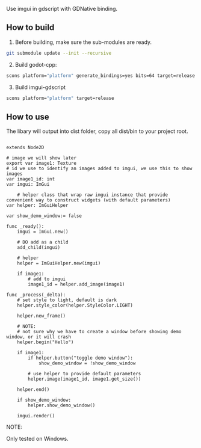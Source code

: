 Use imgui in gdscript with GDNative binding.


## How to build

1. Before building, make sure the sub-modules are ready.

```bash
git submodule update --init --recursive
```

2. Build godot-cpp:

```bash
scons platform="platform" generate_bindings=yes bits=64 target=release -j"cpu core"
```

3. Build imgui-gdscript

```bash
scons platform="platform" target=release
```

## How to use

The libary will output into dist folder, copy all dist/bin to your project root.


```gdscript

extends Node2D

# image we will show later
export var image1: Texture
# id we use to identify an images added to imgui, we use this to show images
var image1_id: int
var imgui: ImGui

	# helper class that wrap raw imgui instance that provide convenient way to construct widgets (with default parameters)
var helper: ImGuiHelper

var show_demo_window:= false

func _ready():
	imgui = ImGui.new()

	# DO add as a child
	add_child(imgui)
	
	# helper
	helper = ImGuiHelper.new(imgui)

	if image1:
		# add to imgui
		image1_id = helper.add_image(image1)

func _process(_delta):
	# set style to light, default is dark
	helper.style_color(helper.StyleColor.LIGHT)

	helper.new_frame()
	
	# NOTE:
	# not sure why we have to create a window before showing demo window, or it will crash
	helper.begin("Hello")
	
	if image1:
		if helper.button("toggle demo window"):
			show_demo_window = !show_demo_window
		
		# use helper to provide default parameters
		helper.image(image1_id, image1.get_size())
	
	helper.end()
	
	if show_demo_window:
		helper.show_demo_window()
	
	imgui.render()
```

NOTE:

Only tested on Windows.
